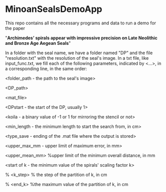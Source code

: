 # MinoanSealsDemoApp
 This repo contains all the necessary programs and data to run a demo for the paper

"**Archimedes’ spirals appear with impressive precision on Late Neolithic and Bronze Age Aegean Seals**"

In a folder with the seal name, we have a folder named "DP" and the file "resolution.txt" with the resolution of the seal's image. In a txt file, like input_func.txt, we fill each of the following parameters, indicated by <...>, in a corresponding line, in the same order:

<folder_path - the path to the seal's image>

<DP_path>

<savepath>

<mat_file>

<DPstart - the start of the DP, usually 1>

<koila - a binary value of -1 or 1 for mirroring the stencil or not>

<min_length - the minimum length to start the search from, in cm>

<type_save - ending of the .mat file where the output is stored>

<upper_max_mm - upper limit of maximum error, in mm>

<upper_mean_mm> %upper limit of the minimum overall distance, in mm

<start of k - the minimum value of the spirals' scaling factor k>

%     <k_step> % the step of the partition of k, in cm

%     <end_k> %the maximum value of the partition of k, in cm
